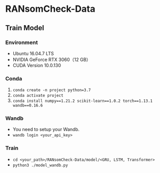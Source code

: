 # RANsomCheck-Data
## Train Model
### Environment
- Ubuntu 16.04.7 LTS
- NVIDIA GeForce RTX 3060（12 GB）
- CUDA Version 10.0.130

### Conda
1. `conda create -n project python=3.7`
2. `conda activate project`
3. `conda install numpy==1.21.2 scikit-learn==1.0.2 torch==1.13.1 wandb==0.16.6`

### Wandb
- You need to setup your Wandb.
- `wandb login <your_api_key>`

### Train
- `cd <your_path>/RANsomCheck-Data/model/<GRU, LSTM, Transformer>`
- `python3 ./model_wandb.py`
